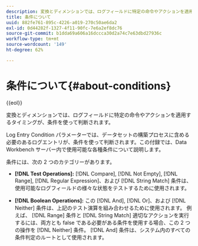 ```yaml
---
description: 変換とディメンションでは、ログフィールドに特定の命令やアクションを適用するタイミングが、条件を使って判断されます。
title: 条件について
uuid: 882fe761-895c-4226-a019-270c50ae6da2
exl-id: 0d44282f-1327-4f11-90fc-7e6a2ef8dc76
source-git-commit: b1dda69a606a16dccca30d2a74c7e63dbd27936c
workflow-type: tm+mt
source-wordcount: '149'
ht-degree: 62%

---
```


# 条件について{#about-conditions}

{{eol}}

変換とディメンションでは、ログフィールドに特定の命令やアクションを適用するタイミングが、条件を使って判断されます。

Log Entry Condition パラメーターでは、データセットの構築プロセスに含める必要のあるログエントリが、条件を使って判断されます。この付録では、Data Workbench サーバー内で使用可能な各種条件について説明します。

条件には、次の 2 つのカテゴリーがあります。

* **[!DNL Test Operations]:** [!DNL Compare], [!DNL Not Empty], [!DNL Range], [!DNL Regular Expression]、および [!DNL String Match] 条件は、使用可能なログフィールドの様々な状態をテストするために使用されます。

* **[!DNL Boolean Operations]:** この [!DNL And], [!DNL Or]、および [!DNL Neither] 条件は、上記のテスト演算を組み合わせるために使用されます。 例えば、 [!DNL Range] 条件と [!DNL String Match] 適切なアクションを実行するには、両方とも false である必要がある条件を使用する場合、この 2 つの操作を [!DNL Neither] 条件。 [!DNL And] 条件は、システム内のすべての条件判定のルートとして使用されます。
